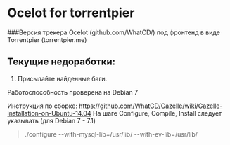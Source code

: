 Ocelot for torrentpier
==================
###Версия трекера Ocelot (github.com/WhatCD/) под фронтенд в виде Torrentpier (torrentpier.me)
## Текущие недоработки:
1) Присылайте найденные баги.

Работоспособность проверена на Debian 7 

Инструкция по сборке: https://github.com/WhatCD/Gazelle/wiki/Gazelle-installation-on-Ubuntu-14.04 
На шаге Configure, Compile, Install следует указывать (для Debian 7 - 7.1) 
> ./configure --with-mysql-lib=/usr/lib/ --with-ev-lib=/usr/lib/ 



